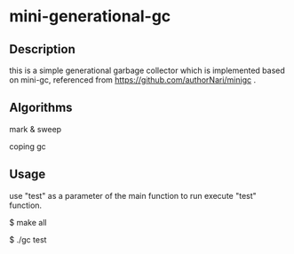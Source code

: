 # mini-generational-gc

## Description

this is a simple generational garbage collector which is implemented based on mini-gc, 
referenced from https://github.com/authorNari/minigc .

## Algorithms

mark & sweep

coping gc

## Usage
use "test" as a parameter of the main function to run execute "test" function.

$ make all

$ ./gc test
